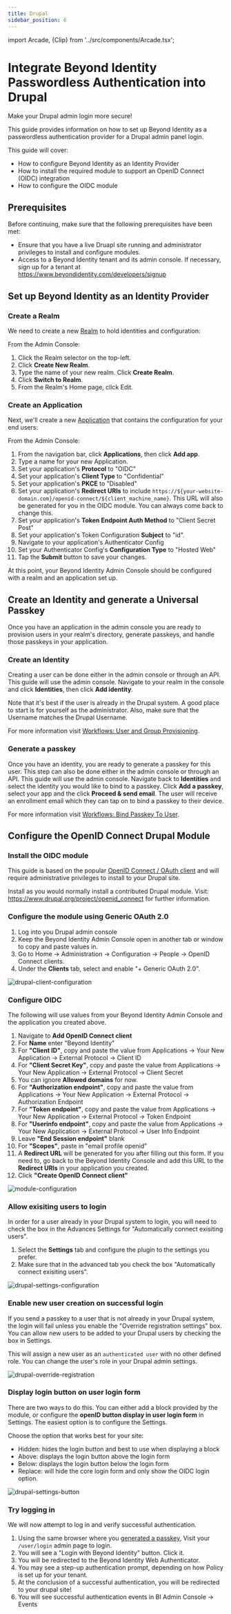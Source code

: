 ```yaml
---
title: Drupal
sidebar_position: 6
---
```


import Arcade, {Clip} from '../src/components/Arcade.tsx';

# Integrate Beyond Identity Passwordless Authentication into Drupal

Make your Drupal admin login more secure!

This guide provides information on how to set up Beyond Identity as a passwordless authentication provider for a Drupal admin panel login.

This guide will cover:

- How to configure Beyond Identity as an Identity Provider
- How to install the required module to support an OpenID Connect (OIDC) integration
- How to configure the OIDC module

## Prerequisites

Before continuing, make sure that the following prerequisites have been met:

- Ensure that you have a live Druapl site running and administrator privileges to install and configure modules.
- Access to a Beyond Identity tenant and its admin console. If necessary, sign up for a tenant at https://www.beyondidentity.com/developers/signup

## Set up Beyond Identity as an Identity Provider

### Create a Realm

We need to create a new [Realm](https://developer.beyondidentity.com/docs/v1/workflows/realms) to hold identities and configuration:

From the Admin Console:

1. Click the Realm selector on the top-left.
2. Click **Create New Realm**.
3. Type the name of your new realm. Click **Create Realm**.
4. Click **Switch to Realm**.
5. From the Realm's Home page, click Edit.

<Arcade clip={Clip.CreateRealm} />

### Create an Application

Next, we'll create a new [Application](https://developer.beyondidentity.com/docs/v1/workflows/applications) that contains the configuration for your end users:

From the Admin Console:

1. From the navigation bar, click **Applications**, then click **Add app**.
1. Type a name for your new Application.
1. Set your application's **Protocol** to "OIDC"
1. Set your application's **Client Type** to "Confidential"
1. Set your application's **PKCE** to "Disabled"
1. Set your application's **Redirect URIs** to include `https://${your-website-domain.com}/openid-connect/${client_machine_name}`. This URL will also be generated for you in the OIDC module. You can always come back to change this.
1. Set your application's **Token Endpoint Auth Method** to "Client Secret Post"
1. Set your application's Token Configuration **Subject** to "id".
1. Navigate to your application's Authenticator Config
1. Set your Authenticator Config's **Configuration Type** to "Hosted Web"
1. Tap the **Submit** button to save your changes.

At this point, your Beyond Identity Admin Console should be configured with a realm and an application set up.

<Arcade clip={Clip.CreateApplication} />

## Create an Identity and generate a Universal Passkey

Once you have an application in the admin console you are ready to provision users in your realm's directory, generate passkeys, and handle those passkeys in your application.

### Create an Identity

Creating a user can be done either in the admin console or through an API. This guide will use the admin console. Navigate to your realm in the console and click **Identities**, then click **Add identity**.

Note that it's best if the user is already in the Drupal system. A good place to start is for yourself as the administrator. Also, make sure that the Username matches the Drupal Username.

For more information visit [Workflows: User and Group Provisioning](/docs/v1/workflows/user-provisioning).

<Arcade clip={Clip.CreateIdentity} />

### Generate a passkey

Once you have an identity, you are ready to generate a passkey for this user. This step can also be done either in the admin console or through an API. This guide will use the admin console. Navigate back to **Identities** and select the identity you would like to bind to a passkey. Click **Add a passkey**, select your app and the click **Proceed & send email**. The user will receive an enrollment email which they can tap on to bind a passkey to their device.

For more information visit [Workflows: Bind Passkey To User](/docs/v1/workflows/bind-passkey).

<Arcade clip={Clip.CreatePasskey} />

## Configure the OpenID Connect Drupal Module

### Install the OIDC module

This guide is based on the popular [OpenID Connect / OAuth client](https://www.drupal.org/project/openid_connect) and will require administrative privileges to install to your Drupal site.

Install as you would normally install a contributed Drupal module.
Visit: https://www.drupal.org/project/openid_connect for further information.

### Configure the module using Generic OAuth 2.0

1. Log into you Drupal admin console
1. Keep the Beyond Identity Admin Console open in another tab or window to copy and paste values in.
1. Go to Home -> Administration -> Configuration -> People -> OpenID Connect clients.
1. Under the **Clients** tab, select and enable "+ Generic OAuth 2.0".

![drupal-client-configuration](/assets/drupal-select-client.png)

### Configure OIDC

The following will use values from your Beyond Identity Admin Console and the application you created above.

1. Navigate to **Add OpenID Connect client**
1. For **Name** enter "Beyond Identity"
1. For **"Client ID"**, copy and paste the value from Applications -> Your New Application -> External Protocol -> Client ID
1. For **"Client Secret Key"**, copy and paste the value from Applications -> Your New Application -> External Protocol -> Client Secret
1. You can ignore **Allowed domains** for now.
1. For **"Authorization endpoint"**, copy and paste the value from Applications -> Your New Application -> External Protocol -> Authorization Endpoint
1. For **"Token endpoint"**, copy and paste the value from Applications -> Your New Application -> External Protocol -> Token Endpoint
1. For **"Userinfo endpoint"**, copy and paste the value from Applications -> Your New Application -> External Protocol -> User Info Endpoint
1. Leave **"End Session endpoint"** blank
1. For **"Scopes"**, paste in "email profile openid"
1. A **Redirect URL** will be generated for you after filling out this form. If you need to, go back to the Beyond Identity Console and add this URL to the **Redirect URIs** in your application you created.
1. Click **"Create OpenID Connect client"**

![module-configuration](/assets/drupal-oidc-config.png)

### Allow exisiting users to login

In order for a user already in your Drupal system to login, you will need to check the
box in the Advances Settings for "Automatically connect exisiting users".

1. Select the **Settings** tab and configure the plugin to the settings you prefer.
2. Make sure that in the advanced tab you check the box "Automatically connect exisiting users".

![drupal-settings-configuration](/assets/drupal-setting-user.png)

### Enable new user creation on successful login

If you send a passkey to a user that is not already in your Drupal system, the login will fail unless you enable the "Override registration settings" box. You can allow new users to be added to your Drupal users by checking the box in Settings.

This will assign a new user as an `authenticated user` with no other defined role. You can change the user's role in your Drupal admin settings.

![drupal-override-registration](/assets/drupal-override-registration.png)

### Display login button on user login form

There are two ways to do this. You can either add a block provided by the module, or configure the **openID button display in user login form** in Settings. The easiest option is to configure the Settings.

Choose the option that works best for your site:

- Hidden: hides the login button and best to use when displaying a block
- Above: displays the login button above the login form
- Below: displays the login button below the login form
- Replace: will hide the core login form and only show the OIDC login option.

![drupal-settings-button](/assets/drupal-setting-button.png)

### Try logging in

We will now attempt to log in and verify successful authentication.

1. Using the same browser where you [generated a passkey](#generate-a-passkey), Visit your `/user/login` admin page to login.
1. You will see a "Login with Beyond Identity" button. Click it.
1. You will be redirected to the Beyond Identity Web Authenticator.
1. You may see a step-up authentication prompt, depending on how Policy is set up for your tenant.
1. At the conclusion of a successful authentication, you will be redirected to your drupal site!
1. You will see successful authentication events in BI Admin Console -> Events
